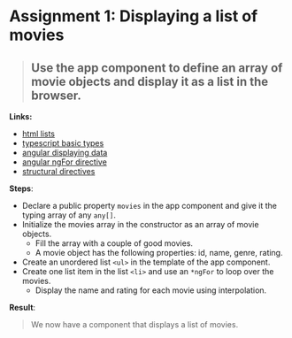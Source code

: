 Assignment 1: Displaying a list of movies
==============================================

> ## Use the app component to define an array of movie objects and display it as a list in the browser.

**Links:**
- [html lists](http://www.w3schools.com/html/html_lists.asp)
- [typescript basic types](https://www.typescriptlang.org/docs/handbook/basic-types.html)
- [angular displaying data](https://angular.io/docs/ts/latest/guide/displaying-data.html)
- [angular ngFor directive](https://angular-2-training-book.rangle.io/handout/directives/ng_for_directive.html)
- [structural directives](https://angular-2-training-book.rangle.io/handout/directives/structural_directives.html)

**Steps**:
- Declare a public property `movies` in the app component and give it the typing array of any `any[]`.
- Initialize the movies array in the constructor as an array of movie objects.
  - Fill the array with a couple of good movies.
  - A movie object has the following properties: id, name, genre, rating.
- Create an unordered list `<ul>` in the template of the app component.
- Create one list item in the list `<li>` and use an `*ngFor` to loop over the movies.
  - Display the name and rating for each movie using interpolation.

**Result**:
> We now have a component that displays a list of movies.